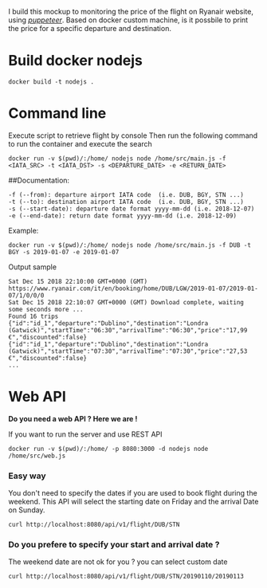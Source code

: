I build this mockup to monitoring the price of the flight on Ryanair website, using [*puppeteer*](https://github.com/GoogleChrome/puppeteer).
Based on docker custom machine, is it possbile to print the price for a specific departure and destination.

# Build docker nodejs
```
docker build -t nodejs .
```

# Command line
Execute script to retrieve flight by console
Then run the following command to run the container and execute the search
```
docker run -v $(pwd)/:/home/ nodejs node /home/src/main.js -f <IATA_SRC> -t <IATA_DST> -s <DEPARTURE_DATE> -e <RETURN_DATE>
```

##Documentation:
```
-f (--from): departure airport IATA code  (i.e. DUB, BGY, STN ...)
-t (--to): destination airport IATA code  (i.e. DUB, BGY, STN ...)
-s (--start-date): departure date format yyyy-mm-dd (i.e. 2018-12-07)
-e (--end-date): return date format yyyy-mm-dd (i.e. 2018-12-09)
```

Example: 

`docker run -v $(pwd)/:/home/ nodejs node /home/src/main.js -f DUB -t BGY -s 2019-01-07 -e 2019-01-07`

Output sample
```
Sat Dec 15 2018 22:10:00 GMT+0000 (GMT) https://www.ryanair.com/it/en/booking/home/DUB/LGW/2019-01-07/2019-01-07/1/0/0/0
Sat Dec 15 2018 22:10:07 GMT+0000 (GMT) Download complete, waiting some seconds more ...
Found 16 trips
{"id":"id_1","departure":"Dublino","destination":"Londra (Gatwick)","startTime":"06:30","arrivalTime":"06:30","price":"17,99 €","discounted":false}
{"id":"id_1","departure":"Dublino","destination":"Londra (Gatwick)","startTime":"07:30","arrivalTime":"07:30","price":"27,53 €","discounted":false}
...
```

# Web API
**Do you need a web API ? Here we are !**

If you want to run the server and use REST API 

`docker run -v $(pwd)/:/home/ -p 8080:3000 -d nodejs node /home/src/web.js`

### Easy way
You don't need to specify the dates if you are used to book flight during the weekend. This API will select the starting date on Friday and the arrival Date on Sunday.

`curl http://localhost:8080/api/v1/flight/DUB/STN`

### Do you prefere to specify your start and arrival date ?
The weekend date are not ok for you ? you can select custom date 

`curl http://localhost:8080/api/v1/flight/DUB/STN/20190110/20190113`

